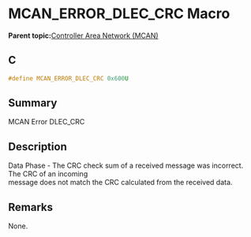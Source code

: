 # MCAN\_ERROR\_DLEC\_CRC Macro

**Parent topic:**[Controller Area Network \(MCAN\)](GUID-C9F1E50C-1EF0-4941-A9CB-89808C7C54AF.md)

## C

```c
#define MCAN_ERROR_DLEC_CRC 0x600U

```

## Summary

MCAN Error DLEC\_CRC

## Description

Data Phase - The CRC check sum of a received message was incorrect. The CRC of an incoming<br />message does not match the CRC calculated from the received data.

## Remarks

None.

